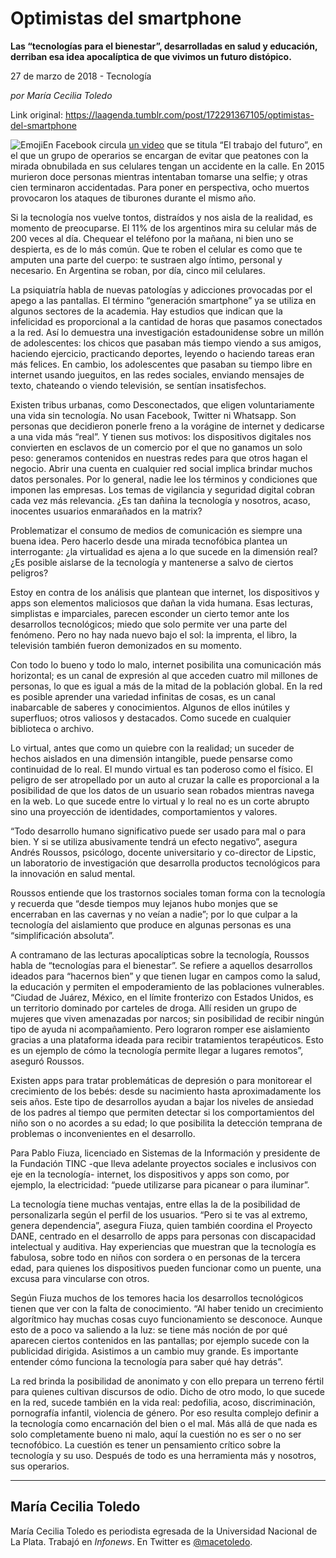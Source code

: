 # Optimistas del smartphone

**Las “tecnologías para el bienestar”, desarrolladas en salud y educación, derriban esa idea apocalíptica de que vivimos un futuro distópico.**

27 de marzo de 2018 - Tecnología

_por María Cecilia Toledo_

Link original: https://laagenda.tumblr.com/post/172291367105/optimistas-del-smartphone

![Emoji](https://64.media.tumblr.com/918b4f4ebf650d612cbd096c6ab08f05/tumblr_inline_p7xz1jIvH31t6q87u_500.jpg)En Facebook circula [un video](https://t.umblr.com/redirect?z=https%3A%2F%2Fwww.facebook.com%2Fcarolina.yanguas.5%2Fposts%2F10210411171105244&t=YzA2ZGNjNjQxYWI5N2E3OWI5MDE5YWMxNmI4NmI5NTJkYjhkZmM4YSxZVXpIdEZ1Rw%3D%3D&b=t%3AXDz46txpppLgDp7rJlWQpw&p=https%3A%2F%2Flaagenda.tumblr.com%2Fpost%2F172291367105%2Foptimistas-del-smartphone&m=1&ts=1705438256) que se titula “El trabajo del futuro”, en el que un grupo de operarios se encargan de evitar que peatones con la mirada obnubilada en sus celulares tengan un accidente en la calle. En 2015 murieron doce personas mientras intentaban tomarse una selfie; y otras cien terminaron accidentadas. Para poner en perspectiva, ocho muertos provocaron los ataques de tiburones durante el mismo año.

Si la tecnología nos vuelve tontos, distraídos y nos aisla de la realidad, es momento de preocuparse. El 11% de los argentinos mira su celular más de 200 veces al día. Chequear el teléfono por la mañana, ni bien uno se despierta, es de lo más común. Que te roben el celular es como que te amputen una parte del cuerpo: te sustraen algo íntimo, personal y necesario. En Argentina se roban, por día, cinco mil celulares.

La psiquiatría habla de nuevas patologías y adicciones provocadas por el apego a las pantallas. El término “generación smartphone” ya se utiliza en algunos sectores de la academia. Hay estudios que indican que la infelicidad es proporcional a la cantidad de horas que pasamos conectados a la red. Así lo demuestra una investigación estadounidense sobre un millón de adolescentes: los chicos que pasaban más tiempo viendo a sus amigos, haciendo ejercicio, practicando deportes, leyendo o haciendo tareas eran más felices. En cambio, los adolescentes que pasaban su tiempo libre en internet usando jueguitos, en las redes sociales, enviando mensajes de texto, chateando o viendo televisión, se sentían insatisfechos.

Existen tribus urbanas, como Desconectados, que eligen voluntariamente una vida sin tecnología. No usan Facebook, Twitter ni Whatsapp. Son personas que decidieron ponerle freno a la vorágine de internet y dedicarse a una vida más “real”. Y tienen sus motivos: los dispositivos digitales nos convierten en esclavos de un comercio por el que no ganamos un solo peso: generamos contenidos en nuestras redes para que otros hagan el negocio. Abrir una cuenta en cualquier red social implica brindar muchos datos personales. Por lo general, nadie lee los términos y condiciones que imponen las empresas. Los temas de vigilancia y seguridad digital cobran cada vez más relevancia. ¿Es tan dañina la tecnología y nosotros, acaso, inocentes usuarios enmarañados en la matrix?

Problematizar el consumo de medios de comunicación es siempre una buena idea. Pero hacerlo desde una mirada tecnofóbica plantea un interrogante: ¿la virtualidad es ajena a lo que sucede en la dimensión real? ¿Es posible aislarse de la tecnología y mantenerse a salvo de ciertos peligros? 

Estoy en contra de los análisis que plantean que internet, los dispositivos y apps son elementos maliciosos que dañan la vida humana. Esas lecturas, simplistas e imparciales, parecen esconder un cierto temor ante los desarrollos tecnológicos; miedo que solo permite ver una parte del fenómeno. Pero no hay nada nuevo bajo el sol: la imprenta, el libro, la televisión también fueron demonizados en su momento.

Con todo lo bueno y todo lo malo, internet posibilita una comunicación más horizontal; es un canal de expresión al que acceden cuatro mil millones de personas, lo que es igual a más de la mitad de la población global. En la red es posible aprender una variedad infinitas de cosas, es un canal inabarcable de saberes y conocimientos. Algunos de ellos inútiles y superfluos; otros valiosos y destacados. Como sucede en cualquier biblioteca o archivo.

Lo virtual, antes que como un quiebre con la realidad; un suceder de hechos aislados en una dimensión intangible, puede pensarse como continuidad de lo real. El mundo virtual es tan poderoso como el físico. El peligro de ser atropellado por un auto al cruzar la calle es proporcional a la posibilidad de que los datos de un usuario sean robados mientras navega en la web. Lo que sucede entre lo virtual y lo real no es un corte abrupto sino una proyección de identidades, comportamientos y valores. 

“Todo desarrollo humano significativo puede ser usado para mal o para bien. Y si se utiliza abusivamente tendrá un efecto negativo”, asegura Andrés Roussos, psicólogo, docente universitario y co-director de Lipstic, un laboratorio de investigación que desarrolla productos tecnológicos para la innovación en salud mental.

Roussos entiende que los trastornos sociales toman forma con la tecnología y recuerda que “desde tiempos muy lejanos hubo monjes que se encerraban en las cavernas y no veían a nadie”; por lo que culpar a la tecnología del aislamiento que produce en algunas personas es una “simplificación absoluta”.

A contramano de las lecturas apocalípticas sobre la tecnología, Roussos habla de “tecnologías para el bienestar”. Se refiere a aquellos desarrollos ideados para “hacernos bien” y que tienen lugar en campos como la salud, la educación y permiten el empoderamiento de las poblaciones vulnerables. “Ciudad de Juárez, México, en el límite fronterizo con Estados Unidos, es un territorio dominado por carteles de droga. Allí residen un grupo de mujeres que viven amenazadas por narcos; sin posibilidad de recibir ningún tipo de ayuda ni acompañamiento. Pero lograron romper ese aislamiento gracias a una plataforma ideada para recibir tratamientos terapéuticos. Esto es un ejemplo de cómo la tecnología permite llegar a lugares remotos”, aseguró Roussos.

Existen apps para tratar problemáticas de depresión o para monitorear el crecimiento de los bebés: desde su nacimiento hasta aproximadamente los seis años. Este tipo de desarrollos ayudan a bajar los niveles de ansiedad de los padres al tiempo que permiten detectar si los comportamientos del niño son o no acordes a su edad; lo que posibilita la detección temprana de problemas o inconvenientes en el desarrollo.

Para Pablo Fiuza, licenciado en Sistemas de la Información y presidente de la Fundación TINC -que lleva adelante proyectos sociales e inclusivos con eje en la tecnología- internet, los dispositivos y apps son como, por ejemplo, la electricidad: “puede utilizarse para picanear o para iluminar”.

La tecnología tiene muchas ventajas, entre ellas la de la posibilidad de personalizarla según el perfil de los usuarios. “Pero si te vas al extremo, genera dependencia”, asegura Fiuza, quien también coordina el Proyecto DANE, centrado en el desarrollo de apps para personas con discapacidad intelectual y auditiva. Hay experiencias que muestran que la tecnología es fabulosa, sobre todo en niños con sordera o en personas de la tercera edad, para quienes los dispositivos pueden funcionar como un puente, una excusa para vincularse con otros.

Según Fiuza muchos de los temores hacia los desarrollos tecnológicos tienen que ver con la falta de conocimiento. “Al haber tenido un crecimiento algorítmico hay muchas cosas cuyo funcionamiento se desconoce. Aunque esto de a poco va saliendo a la luz: se tiene más noción de por qué aparecen ciertos contenidos en las pantallas; por ejemplo sucede con la publicidad dirigida. Asistimos a un cambio muy grande. Es importante entender cómo funciona la tecnología para saber qué hay detrás”.

La red brinda la posibilidad de anonimato y con ello prepara un terreno fértil para quienes cultivan discursos de odio. Dicho de otro modo, lo que sucede en la red, sucede también en la vida real: pedofilia, acoso, discriminación, pornografía infantil, violencia de género. Por eso resulta complejo definir a la tecnología como encarnación del bien o el mal. Más allá de que nada es solo completamente bueno ni malo, aquí la cuestión no es ser o no ser tecnofóbico. La cuestión es tener un pensamiento crítico sobre la tecnología y su uso. Después de todo es una herramienta más y nosotros, sus operarios.

  




---

 María Cecilia Toledo
---------------------

 María Cecilia Toledo es periodista egresada de la Universidad Nacional de La Plata. Trabajó en *Infonews*. En Twitter es [@macetoledo](https://twitter.com/macetoledo). 

